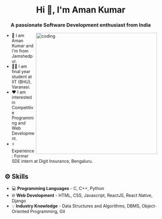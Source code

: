 <h1 align="center">Hi 👋, I'm Aman Kumar</h1>
<h3 align="center">A passionate Software Development enthusiast from India</h3>
<img align="right" alt="coding" width="400" src="https://cdn.sanity.io/images/ordgikwe/production/a830c5182852e35bcd0dc07b90122f07ecd15f48-700x525.gif?w=700&h=525&auto=format">


- 👦 I am Aman Kumar and I'm from Jamshedpur.
- 🧑‍🎓 I am final year student at IIT (BHU), Varanasi.
- ❤️ I am interested in Competitive Programming and Web Development.
- ⚡ Experience : Former SDE intern at Digit Insurance, Bengaluru.

<h2> ⚙️ Skills </h2>

- 💻 **Programming Languages** - C, C++, Python
- 🌐 **Web Development** - HTML, CSS, Javascript, ReactJS, React Native, Django
- 💡 **Industry Knowledge** - Data Structures and Algorithms, DBMS, Object-Oriented Programming, Git
